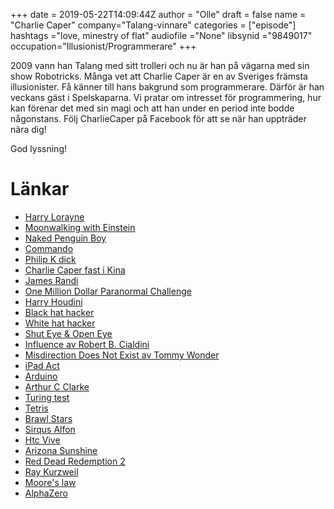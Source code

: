 +++
date = 2019-05-22T14:09:44Z
author = "Olle"
draft = false
name = "Charlie Caper"
company="Talang-vinnare"
categories = ["episode"]
hashtags ="love, minestry of flat"
audiofile ="None"
libsynid ="9849017"
occupation="Illusionist/Programmerare"
+++ 

2009 vann han Talang med sitt trolleri och nu är han på vägarna med sin show Robotricks. Många vet att Charlie Caper är en av Sveriges främsta illusionister. Få känner till hans bakgrund som programmerare. Därför är han veckans gäst i Spelskaparna. Vi pratar om intresset för programmering, hur kan förenar det med sin magi och att han under en period inte bodde någonstans. Följ CharlieCaper på Facebook för att se när han uppträder nära dig!

God lyssning!



# Länkar
* [Harry Lorayne](https://harryloraynemagic.com/index.html)
* [Moonwalking with Einstein](https://en.wikipedia.org/wiki/Moonwalking_with_Einstein)
* [Naked Penguin Boy](http://www.nakedpenguinboy.com/)
* [Commando](https://www.youtube.com/watch?v=cdGaZ8Fakok)
* [Philip K dick](https://en.wikipedia.org/wiki/Philip_K._Dick#Films)
* [Charlie Caper fast i Kina](https://www.aftonbladet.se/nojesbladet/a/VRxLz1/stoppades-av-kinesisk-polis)
* [James Randi](https://en.wikipedia.org/wiki/James_Randi)
* [One Million Dollar Paranormal Challenge](https://en.wikipedia.org/wiki/One_Million_Dollar_Paranormal_Challenge)
* [Harry Houdini](https://en.wikipedia.org/wiki/Harry_Houdini)
* [Black hat hacker](https://en.wikipedia.org/wiki/Black_hat)
* [White hat hacker](https://en.wikipedia.org/wiki/White_hat_(computer_security))
* [Shut Eye & Open Eye](https://www.youtube.com/watch?v=IjPsnfysrp8)
* [Influence av Robert B. Cialdini](https://www.amazon.com/Influence-Psychology-Persuasion-Robert-Cialdini/dp/006124189X)
* [Misdirection Does Not Exist av Tommy Wonder](https://wargmagic.com/shop/ebook/misdirection-does-not-exist/)
* [iPad Act](https://www.youtube.com/watch?v=nG5_M44-Uic)
* [Arduino](https://en.wikipedia.org/wiki/Arduino)
* [Arthur C Clarke](https://en.wikipedia.org/wiki/Arthur_C._Clarke)
* [Turing test](https://en.wikipedia.org/wiki/Turing_test)
* [Tetris](https://en.wikipedia.org/wiki/Tetris)
* [Brawl Stars](https://supercell.com/en/games/brawlstars/)
* [Sirqus Alfon](https://www.youtube.com/watch?v=WnsSRvyF-kE)
* [Htc Vive](https://www.vive.com/eu/)
* [Arizona Sunshine](https://www.youtube.com/watch?v=l_gWDl_f6V8)
* [Red Dead Redemption 2](https://www.youtube.com/watch?v=eaW0tYpxyp0)
* [Ray Kurzweil](https://en.wikipedia.org/wiki/Ray_Kurzweil)
* [Moore's law](https://en.wikipedia.org/wiki/Moore%27s_law)
* [AlphaZero](https://en.wikipedia.org/wiki/AlphaZero)
